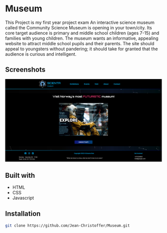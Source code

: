 # Museum

This Project is my first year project exam
An interactive science museum called the Community Science Museum is opening in your town/city. Its core target audience is primary and middle school children (ages 7-15) and families with young children. The museum wants an informative, appealing website to attract middle school pupils and their parents.
The site should appeal to youngsters without pandering;
it should take for granted that the audience is curious and intelligent.


## Screenshots

![App Screenshot](images/museum/screenshot.jpg)


## Built with

- HTML
- CSS
- Javascript

## Installation

```bash
git clone https://github.com/Jean-Christoffer/Museum.git

```
    





